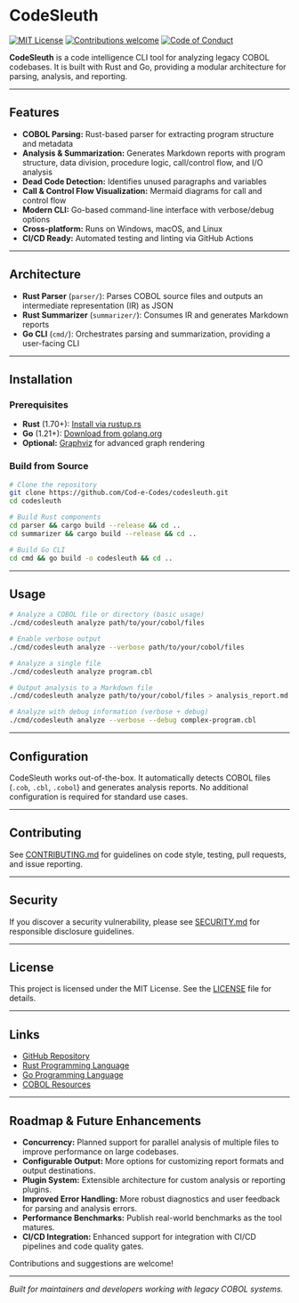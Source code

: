 # CodeSleuth

[![MIT License](https://img.shields.io/badge/license-MIT-blue.svg)](LICENSE)
[![Contributions welcome](https://img.shields.io/badge/contributions-welcome-brightgreen.svg)](CONTRIBUTING.md)
[![Code of Conduct](https://img.shields.io/badge/code%20of%20conduct-Contributor%20Covenant-blueviolet.svg)](CODE_OF_CONDUCT.md)

**CodeSleuth** is a code intelligence CLI tool for analyzing legacy COBOL codebases. It is built with Rust and Go, providing a modular architecture for parsing, analysis, and reporting.

---

## Features

- **COBOL Parsing:** Rust-based parser for extracting program structure and metadata
- **Analysis & Summarization:** Generates Markdown reports with program structure, data division, procedure logic, call/control flow, and I/O analysis
- **Dead Code Detection:** Identifies unused paragraphs and variables
- **Call & Control Flow Visualization:** Mermaid diagrams for call and control flow
- **Modern CLI:** Go-based command-line interface with verbose/debug options
- **Cross-platform:** Runs on Windows, macOS, and Linux
- **CI/CD Ready:** Automated testing and linting via GitHub Actions

---

## Architecture

- **Rust Parser** (`parser/`): Parses COBOL source files and outputs an intermediate representation (IR) as JSON
- **Rust Summarizer** (`summarizer/`): Consumes IR and generates Markdown reports
- **Go CLI** (`cmd/`): Orchestrates parsing and summarization, providing a user-facing CLI

---

## Installation

### Prerequisites

- **Rust** (1.70+): [Install via rustup.rs](https://rustup.rs/)
- **Go** (1.21+): [Download from golang.org](https://golang.org/dl/)
- **Optional:** [Graphviz](https://graphviz.gitlab.io/) for advanced graph rendering

### Build from Source

```bash
# Clone the repository
git clone https://github.com/Cod-e-Codes/codesleuth.git
cd codesleuth

# Build Rust components
cd parser && cargo build --release && cd ..
cd summarizer && cargo build --release && cd ..

# Build Go CLI
cd cmd && go build -o codesleuth && cd ..
```

---

## Usage

```bash
# Analyze a COBOL file or directory (basic usage)
./cmd/codesleuth analyze path/to/your/cobol/files

# Enable verbose output
./cmd/codesleuth analyze --verbose path/to/your/cobol/files

# Analyze a single file
./cmd/codesleuth analyze program.cbl

# Output analysis to a Markdown file
./cmd/codesleuth analyze path/to/your/cobol/files > analysis_report.md

# Analyze with debug information (verbose + debug)
./cmd/codesleuth analyze --verbose --debug complex-program.cbl
```

---

## Configuration

CodeSleuth works out-of-the-box. It automatically detects COBOL files (`.cob`, `.cbl`, `.cobol`) and generates analysis reports. No additional configuration is required for standard use cases.

---

## Contributing

See [CONTRIBUTING.md](CONTRIBUTING.md) for guidelines on code style, testing, pull requests, and issue reporting.

---

## Security

If you discover a security vulnerability, please see [SECURITY.md](SECURITY.md) for responsible disclosure guidelines.

---

## License

This project is licensed under the MIT License. See the [LICENSE](LICENSE) file for details.

---

## Links

- [GitHub Repository](https://github.com/Cod-e-Codes/codesleuth)
- [Rust Programming Language](https://www.rust-lang.org/)
- [Go Programming Language](https://golang.org/)
- [COBOL Resources](https://www.microfocus.com/en-us/products/cobol/overview)

---

## Roadmap & Future Enhancements

- **Concurrency:** Planned support for parallel analysis of multiple files to improve performance on large codebases.
- **Configurable Output:** More options for customizing report formats and output destinations.
- **Plugin System:** Extensible architecture for custom analysis or reporting plugins.
- **Improved Error Handling:** More robust diagnostics and user feedback for parsing and analysis errors.
- **Performance Benchmarks:** Publish real-world benchmarks as the tool matures.
- **CI/CD Integration:** Enhanced support for integration with CI/CD pipelines and code quality gates.

Contributions and suggestions are welcome!

---

*Built for maintainers and developers working with legacy COBOL systems.* 